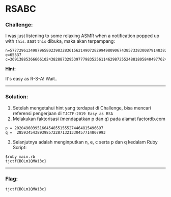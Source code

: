 # RSABC

### Challenge: 

I was just listening to some relaxing ASMR when a notification popped up with ```this```.
saat ```this``` dibuka, maka akan terpampang: 

```
n=57772961349879658023983283615621490728299498090674385733830087914838280699121
e=65537
c=36913885366666102438288732953977798352561146298725524881805840497762448828130
```

**Hint:**

It's easy as R-S-A! Wait..

-----------------

### Solution: 
1. Setelah mengetahui hint yang terdapat di Challenge, bisa mencari referensi pengerjaan di ```TJCTF-2019 Easy as RSA```
2. Melakukan faktorisasi (mendapatkan p dan q) pada alamat factordb.com

```
p = 202049603951664548551555274464815496697
q =  285934543893985722871321330457714807993
```
3. Selanjutnya adalah menginputkan n, e, c serta p dan q kedalam Ruby Script:

```
$ruby main.rb
tjctf{BOLm1QMWi3c}
```
---------------------

### Flag: 
```
tjctf{BOLm1QMWi3c}
```
